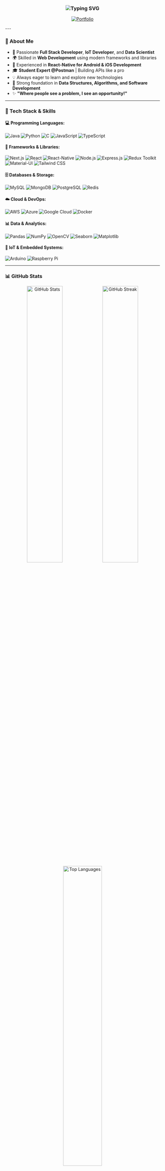 ### <p align="center"> <img src="https://readme-typing-svg.demolab.com?font=Fira+Code&pause=1000&color=58A6FF&center=true&vCenter=true&width=600&lines=I'm+Mohd+Ajlal!+%F0%9F%91%8B" alt="Typing SVG" /></p>
<p align="center"> <a href="https://portfolio-mohd-ajlals-projects.vercel.app/"><img src="https://img.shields.io/badge/Portfolio-%23000000.svg?&style=for-the-badge&logo=vercel&logoColor=white" alt="Portfolio" /></a></p>
---

### 🌟 About Me

- 🚀 Passionate **Full Stack Developer**, **IoT Developer**, and **Data Scientist**
- 🌍 Skilled in **Web Development** using modern frameworks and libraries
- 📱 Experienced in **React-Native for Android & iOS Development**
- 🎓 **Student Expert @Postman** | Building APIs like a pro
- 💡 Always eager to learn and explore new technologies
- 📌 Strong foundation in **Data Structures, Algorithms, and Software Development**
- ✨ **"Where people see a problem, I see an opportunity!"**

---

### 🔧 Tech Stack & Skills

#### 💻 **Programming Languages:**
![Java](https://img.shields.io/badge/Java-ED8B00?style=for-the-badge&logo=java&logoColor=white)
![Python](https://img.shields.io/badge/Python-3776AB?style=for-the-badge&logo=python&logoColor=white)
![C](https://img.shields.io/badge/C-00599C?style=for-the-badge&logo=c&logoColor=white)
![JavaScript](https://img.shields.io/badge/JavaScript-F7DF1E?style=for-the-badge&logo=javascript&logoColor=black)
![TypeScript](https://img.shields.io/badge/TypeScript-007ACC?style=for-the-badge&logo=typescript&logoColor=white)

#### 🚀 **Frameworks & Libraries:**
![Next.js](https://img.shields.io/badge/Next.js-000000?style=for-the-badge&logo=nextdotjs&logoColor=white)
![React](https://img.shields.io/badge/React-61DAFB?style=for-the-badge&logo=react&logoColor=black)
![React-Native](https://img.shields.io/badge/React--Native-61DAFB?style=for-the-badge&logo=react&logoColor=black)
![Node.js](https://img.shields.io/badge/Node.js-339933?style=for-the-badge&logo=nodedotjs&logoColor=white)
![Express.js](https://img.shields.io/badge/Express.js-000000?style=for-the-badge&logo=express&logoColor=white)
![Redux Toolkit](https://img.shields.io/badge/Redux-764ABC?style=for-the-badge&logo=redux&logoColor=white)
![Material-UI](https://img.shields.io/badge/Material--UI-007FFF?style=for-the-badge&logo=mui&logoColor=white)
![Tailwind CSS](https://img.shields.io/badge/TailwindCSS-06B6D4?style=for-the-badge&logo=tailwindcss&logoColor=white)

#### 🗄️ **Databases & Storage:**
![MySQL](https://img.shields.io/badge/MySQL-4479A1?style=for-the-badge&logo=mysql&logoColor=white)
![MongoDB](https://img.shields.io/badge/MongoDB-47A248?style=for-the-badge&logo=mongodb&logoColor=white)
![PostgreSQL](https://img.shields.io/badge/PostgreSQL-336791?style=for-the-badge&logo=postgresql&logoColor=white)
![Redis](https://img.shields.io/badge/Redis-DC382D?style=for-the-badge&logo=redis&logoColor=white)

#### ☁️ **Cloud & DevOps:**
![AWS](https://img.shields.io/badge/AWS-232F3E?style=for-the-badge&logo=amazonaws&logoColor=white)
![Azure](https://img.shields.io/badge/Azure-0078D4?style=for-the-badge&logo=microsoftazure&logoColor=white)
![Google Cloud](https://img.shields.io/badge/Google_Cloud-4285F4?style=for-the-badge&logo=googlecloud&logoColor=white)
![Docker](https://img.shields.io/badge/Docker-2496ED?style=for-the-badge&logo=docker&logoColor=white)

#### 📊 **Data & Analytics:**
![Pandas](https://img.shields.io/badge/Pandas-150458?style=for-the-badge&logo=pandas&logoColor=white)
![NumPy](https://img.shields.io/badge/NumPy-013243?style=for-the-badge&logo=numpy&logoColor=white)
![OpenCV](https://img.shields.io/badge/OpenCV-5C3EE8?style=for-the-badge&logo=opencv&logoColor=white)
![Seaborn](https://img.shields.io/badge/Seaborn-00599C?style=for-the-badge&logo=python&logoColor=white)
![Matplotlib](https://img.shields.io/badge/Matplotlib-3776AB?style=for-the-badge&logo=python&logoColor=white)

#### 🔌 **IoT & Embedded Systems:**
![Arduino](https://img.shields.io/badge/Arduino-00979D?style=for-the-badge&logo=arduino&logoColor=white)
![Raspberry Pi](https://img.shields.io/badge/Raspberry_Pi-A22846?style=for-the-badge&logo=raspberrypi&logoColor=white)

---


### 📊 GitHub Stats

<p align="center">
  <img src="https://github-readme-stats.vercel.app/api?username=mohd-ajlal&count_private=true&show_icons=true&theme=radical" alt="GitHub Stats" width="48%">
  <img src="https://github-readme-streak-stats.herokuapp.com/?user=mohd-ajlal&theme=radical" alt="GitHub Streak" width="48%">
</p>

<p align="center">
  <img src="https://github-readme-stats.vercel.app/api/top-langs/?username=mohd-ajlal&layout=compact&theme=radical" alt="Top Languages" width="50%">
</p>

---


📬 Connect with Me
<p align="center"> <a href="https://portfolio-mohd-ajlals-projects.vercel.app/"><img src="https://img.shields.io/badge/Portfolio-%23000000.svg?&style=for-the-badge&logo=vercel&logoColor=white" alt="Portfolio" /></a>&nbsp; <a href="https://www.linkedin.com/in/mohd-ajlal-816388253/"><img src="https://img.shields.io/badge/LinkedIn-%230077B5.svg?&style=for-the-badge&logo=linkedin&logoColor=white" alt="LinkedIn" /></a>&nbsp; <a href="https://github.com/mohd-ajlal"><img src="https://img.shields.io/badge/GitHub-181717?style=for-the-badge&logo=github&logoColor=white" alt="GitHub" /></a>&nbsp; <a href="https://instagram.com/mohd_ajlal"><img src="https://img.shields.io/badge/Instagram-%23E4405F.svg?&style=for-the-badge&logo=instagram&logoColor=white" alt="Instagram" /></a>&nbsp; <a href="mailto:ajlal00786@gmail.com"><img src="https://img.shields.io/badge/Gmail-D14836?style=for-the-badge&logo=gmail&logoColor=white" alt="Email" /></a>&nbsp; </p>

---

<h3 align="center">⭐ Show some love by starring my repositories! ⭐</h3>
